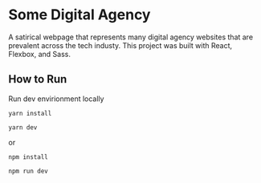 # Some Digital Agency

A satirical webpage that represents many digital agency websites that are prevalent across the tech industy. This project was built with React, Flexbox, and Sass.

## How to Run

Run dev envirionment locally

`yarn install`

`yarn dev`

or

`npm install`

`npm run dev`